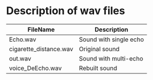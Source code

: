 # Description of wav files
| FileName | Description |
| ---- | ---- |
| Echo.wav | Sound with single echo |
| cigarette_distance.wav | Original sound |
| out.wav | Sound with multi-echo |
| voice_DeEcho.wav | Rebuilt sound |
